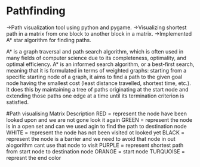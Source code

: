 # Pathfinding
->Path visualization tool using python and pygame.
->Visualizing shortest path in a matrix from one block to another block in a matrix.
->Implemented A* star algorithm for finding paths.

A* is a graph traversal and path search algorithm, which is often used in many fields of computer science due to its completeness, optimality, and optimal efficiency.
A* is an informed search algorithm, or a best-first search, meaning that it is formulated in terms of weighted graphs: starting from a specific starting node of a graph, it aims to find a path to the given goal node having the smallest cost (least distance travelled, shortest time, etc.). It does this by maintaining a tree of paths originating at the start node and extending those paths one edge at a time until its termination criterion is satisfied.

#Path visualising Matrix Description
RED = represent the node have been looked upon and we are not gone look it again
GREEN = represent the node is in a open set and can we used agin to find the path to destination node
WHITE = represent the node has not been visited ot looked yet
BLACK = represent the node is a barrier and we need to avoid that node in out alogorithm cant use that node to visit
PURPLE = represent shortest path from start node to destination node 
ORANGE = start node 
TURQUOISE = represnt the end color


